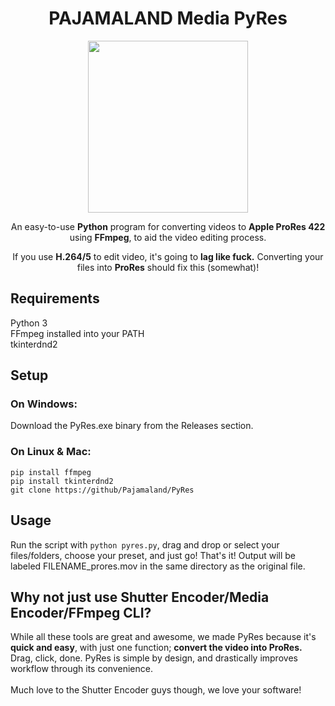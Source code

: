 <h1 align="center">PAJAMALAND Media PyRes</h1>
<p align="center"><img width="256" height="275" src="https://github.com/user-attachments/assets/c4af2b6a-7485-4693-a619-835023d64c84"> </p>
<p align="center">An easy-to-use <b>Python</b> program for converting videos to <b>Apple ProRes 422</b> using <b>FFmpeg</b>, to aid the video editing process.</p>
<p align="center">If you use <b>H.264/5</b> to edit video, it's going to <b>lag like fuck.</b> Converting your files into <b>ProRes</b> should fix this (somewhat)!</p>

## Requirements
Python 3  
FFmpeg installed into your PATH  
tkinterdnd2

## Setup
### On Windows:
Download the PyRes.exe binary from the Releases section.

### On Linux & Mac:
`pip install ffmpeg`  
`pip install tkinterdnd2`  
`git clone https://github/Pajamaland/PyRes`  

## Usage
Run the script with `python pyres.py`, drag and drop or select your files/folders, choose your preset, and just go! That's it! Output will be labeled FILENAME_prores.mov in the same directory as the original file.

## Why not just use Shutter Encoder/Media Encoder/FFmpeg CLI?
While all these tools are great and awesome, we made PyRes because it's <b>quick and easy</b>, with just one function; <b>convert the video into ProRes.</b> Drag, click, done. PyRes is simple by design, and drastically improves workflow through its convenience. <br></br>
Much love to the Shutter Encoder guys though, we love your software!
